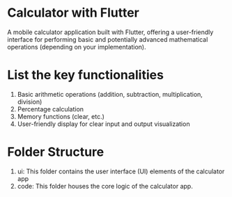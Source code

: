 # Calculator with Flutter

A mobile calculator application built with Flutter, offering a user-friendly interface for performing basic and potentially advanced mathematical operations (depending on your implementation).

# List the key functionalities
1) Basic arithmetic operations (addition, subtraction, multiplication, division)
2) Percentage calculation
3) Memory functions (clear, etc.)
4) User-friendly display for clear input and output visualization

# Folder Structure
1) ui: This folder contains the user interface (UI) elements of the calculator app
2) code: This folder houses the core logic of the calculator app.
